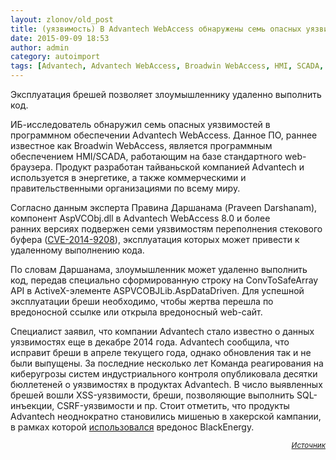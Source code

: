 ```yaml
---
layout: zlonov/old_post
title: (уязвимость) В Advantech WebAccess обнаружены семь опасных уязвимостей
date: 2015-09-09 18:53
author: admin
category: autoimport
tags: [Advantech, Advantech WebAccess, Broadwin WebAccess, HMI, SCADA, Правин Даршанам, уязвимости, энергетика]
---
```

Эксплуатация брешей позволяет злоумышленнику удаленно выполнить код.

ИБ-исследователь обнаружил семь опасных уязвимостей в программном обеспечении Advantech WebAccess. Данное ПО, раннее известное как Broadwin WebAccess, является программным обеспечением HMI/SCADA, работающим на базе стандартного web-браузера. Продукт разработан тайваньской компанией Advantech и используется в энергетике, а также коммерческими и правительственными организациями по всему миру.

Согласно данным эксперта Правина Даршанама (Praveen Darshanam), компонент AspVCObj.dll в Advantech WebAccess 8.0 и более ранних версиях подвержен семи уязвимостям переполнения стекового буфера (<a href="http://www.securitylab.ru/vulnerability/474626.php">CVE-2014-9208</a>), эксплуатация которых может привести к удаленному выполнению кода.

По словам Даршанама, злоумышленник может удаленно выполнить код, передав специально сформированную строку на ConvToSafeArray API в ActiveX-элементе ASPVCOBJLib.AspDataDriven. Для успешной эксплуатации бреши необходимо, чтобы жертва перешла по вредоносной ссылке или открыла вредоносный web-сайт.

Специалист заявил, что компании Advantech стало известно о данных уязвимостях еще в декабре 2014 года. Advantech сообщила, что исправит бреши в апреле текущего года, однако обновления так и не были выпущены. За последние несколько лет Команда реагирования на киберугрозы систем индустриального контроля опубликовала десятки бюллетеней о уязвимостях в продуктах Advantech. В число выявленных брешей вошли XSS-уязвимости, бреши, позволяющие выполнить SQL-инъекции, CSRF-уязвимости и пр. Стоит отметить, что продукты Advantech неоднократно становились мишенью в хакерской кампании, в рамках которой <a href="&quot;http://www.securitylab.ru/news/461288.php">использовался</a> вредонос BlackEnergy.
<p style="text-align: right;"><sub><em><a href="http://www.securitylab.ru/news/474613.php" target="_blank">Источник</a></em></sub>
